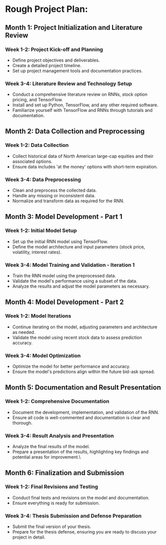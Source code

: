 # Rough Project Plan:

## Month 1: Project Initialization and Literature Review

### Week 1-2: Project Kick-off and Planning
- Define project objectives and deliverables.
- Create a detailed project timeline.
- Set up project management tools and documentation practices.

### Week 3-4: Literature Review and Technology Setup
- Conduct a comprehensive literature review on RNNs, stock option pricing, and TensorFlow.
- Install and set up Python, TensorFlow, and any other required software.
- Familiarize yourself with TensorFlow and RNNs through tutorials and documentation.

## Month 2: Data Collection and Preprocessing

### Week 1-2: Data Collection
- Collect historical data of North American large-cap equities and their associated options.
- Ensure data includes 'at the money' options with short-term expiration.

### Week 3-4: Data Preprocessing
- Clean and preprocess the collected data.
- Handle any missing or inconsistent data.
- Normalize and transform data as required for the RNN.

## Month 3: Model Development - Part 1

### Week 1-2: Initial Model Setup
- Set up the initial RNN model using TensorFlow.
- Define the model architecture and input parameters (stock price, volatility, interest rates).

### Week 3-4: Model Training and Validation - Iteration 1
- Train the RNN model using the preprocessed data.
- Validate the model's performance using a subset of the data.
- Analyze the results and adjust the model parameters as necessary.

## Month 4: Model Development - Part 2

### Week 1-2: Model Iterations
- Continue iterating on the model, adjusting parameters and architecture as needed.
- Validate the model using recent stock data to assess prediction accuracy.

### Week 3-4: Model Optimization
- Optimize the model for better performance and accuracy.
- Ensure the model's predictions align within the future bid-ask spread.

## Month 5: Documentation and Result Presentation

### Week 1-2: Comprehensive Documentation
- Document the development, implementation, and validation of the RNN.
- Ensure all code is well-commented and documentation is clear and thorough.

### Week 3-4: Result Analysis and Presentation
- Analyze the final results of the model.
- Prepare a presentation of the results, highlighting key findings and potential areas for improvement.\

## Month 6: Finalization and Submission

### Week 1-2: Final Revisions and Testing
- Conduct final tests and revisions on the model and documentation.
- Ensure everything is ready for submission.

### Week 3-4: Thesis Submission and Defense Preparation
- Submit the final version of your thesis.
- Prepare for the thesis defense, ensuring you are ready to discuss your project in detail.
